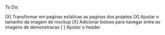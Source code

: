 To Do:

[X] Transformar em paginas estaticas as paginas dos projetos
[X] Ajustar o tamanho da imagem de mockup
[X] Adicionar botoes para navegar entre as imagens de demonstracao
[ ] Ajustar o header
